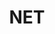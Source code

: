 ---
layout: tag-list
type: tag
title: NET
slug: NET
category: Tag
sidebar: false
description: >
    
---